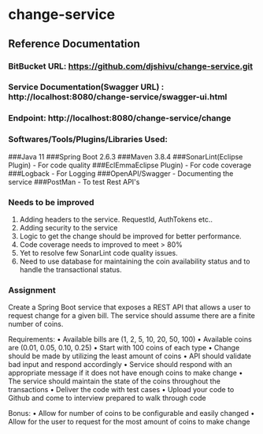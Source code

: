 # change-service

## Reference Documentation

### BitBucket URL: https://github.com/djshivu/change-service.git

### Service Documentation(Swagger URL) : http://localhost:8080/change-service/swagger-ui.html

### Endpoint: http://localhost:8080/change-service/change

### Softwares/Tools/Plugins/Libraries Used:
###Java 11
###Spring Boot 2.6.3
###Maven 3.8.4
###SonarLint(Eclipse Plugin) - For code quality
###EclEmmaEclipse Plugin) - For code coverage
###Logback - For Logging
###OpenAPI/Swagger - Documenting the service 
###PostMan - To test Rest API's

### Needs to be improved
1) Adding headers to the service. RequestId, AuthTokens etc..
2) Adding security to the service
3) Logic to get the change should be improved for better performance.
4) Code coverage needs to improved to meet > 80%
5) Yet to resolve few SonarLint code quality issues.
6) Need to use database for maintaining the coin availability status and to handle the transactional status.

### Assignment
Create a Spring Boot service that exposes a REST API that allows a user to request change for a given bill. The service should assume there are a finite number of coins. 

Requirements:
• Available bills are (1, 2, 5, 10, 20, 50, 100)
• Available coins are (0.01, 0.05, 0.10, 0.25)
• Start with 100 coins of each type
• Change should be made by utilizing the least amount of coins
• API should validate bad input and respond accordingly
• Service should respond with an appropriate message if it does not have enough coins to make change
• The service should maintain the state of the coins throughout the transactions
• Deliver the code with test cases
• Upload your code to Github and come to interview prepared to walk through code

Bonus:
• Allow for number of coins to be configurable and easily changed
• Allow for the user to request for the most amount of coins to make change
